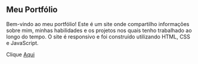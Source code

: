 ## Meu Portfólio
Bem-vindo ao meu portfólio! Este é um site onde compartilho informações sobre mim, minhas habilidades e os projetos nos quais tenho trabalhado ao longo do tempo. O site é responsivo e foi construído utilizando HTML, CSS e JavaScript.

Clique [Aqui](https://portfolio-felipeyunoki.netlify.app/)

